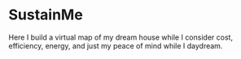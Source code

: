 # SustainMe
Here I build a virtual map of my dream house while I consider cost, efficiency, energy, and just my peace of mind while I daydream. 
